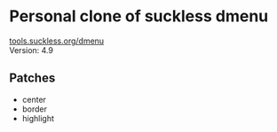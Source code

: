 # Personal clone of suckless dmenu
[tools.suckless.org/dmenu](https://tools.suckless.org/dmenu)<br/>
Version: 4.9

## Patches
* center
* border
* highlight
